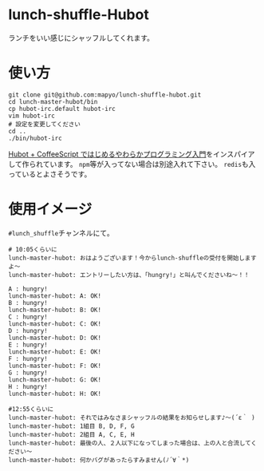 # lunch-shuffle-Hubot

ランチをいい感じにシャッフルしてくれます。

# 使い方

```
git clone git@github.com:mapyo/lunch-shuffle-hubot.git
cd lunch-master-hubot/bin
cp hubot-irc.default hubot-irc
vim hubot-irc
# 設定を変更してください
cd ..
./bin/hubot-irc
```

[Hubot + CoffeeScript ではじめるやわらかプログラミング入門](https://gist.github.com/udzura/0cb2447c305c51670414)をインスパイアして作られています。
`npm`等が入ってない場合は別途入れて下さい。
`redis`も入っているとよさそうです。

# 使用イメージ

`#lunch_shuffle`チャンネルにて。

```
# 10:05くらいに
lunch-master-hubot: おはようございます！今からlunch-shuffleの受付を開始しますよ〜
lunch-master-hubot: エントリーしたい方は、「hungry!」と叫んでくださいね〜！！

A : hungry!
lunch-master-hubot: A: OK!
B : hungry!
lunch-master-hubot: B: OK!
C : hungry!
lunch-master-hubot: C: OK!
D : hungry!
lunch-master-hubot: D: OK!
E : hungry!
lunch-master-hubot: E: OK!
F : hungry!
lunch-master-hubot: F: OK!
G : hungry!
lunch-master-hubot: G: OK!
H : hungry!
lunch-master-hubot: H: OK!

#12:55くらいに
lunch-master-hubot: それではみなさまシャッフルの結果をお知らせします♪～(´ε｀ )
lunch-master-hubot: 1組目 B, D, F, G
lunch-master-hubot: 2組目 A, C, E, H
lunch-master-hubot: 最後の人、２人以下になってしまった場合は、上の人と合流してください〜
lunch-master-hubot: 何かバグがあったらすみません(ﾉ´∀｀*)
```


